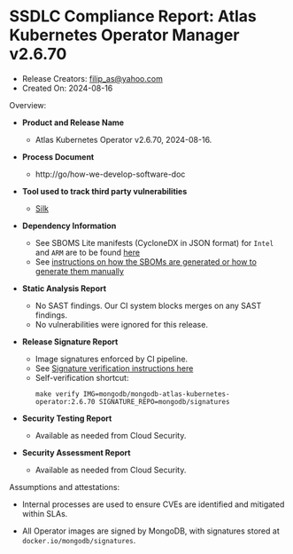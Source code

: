 SSDLC Compliance Report: Atlas Kubernetes Operator Manager v2.6.70
=================================================================

- Release Creators: filip_as@yahoo.com
- Created On:       2024-08-16

Overview:

- **Product and Release Name**

    - Atlas Kubernetes Operator v2.6.70, 2024-08-16.

- **Process Document**
  - http://go/how-we-develop-software-doc

- **Tool used to track third party vulnerabilities**
  - [Silk](https://www.silk.security/)

- **Dependency Information**
  - See SBOMS Lite manifests (CycloneDX in JSON format) for `Intel` and `ARM` are to be found [here](.)
  - See [instructions on how the SBOMs are generated or how to generate them manually](../../dev/image-sboms.md)

- **Static Analysis Report**
  - No SAST findings. Our CI system blocks merges on any SAST findings.
  - No vulnerabilities were ignored for this release.

- **Release Signature Report**
  - Image signatures enforced by CI pipeline.
  - See [Signature verification instructions here](../../dev/signed-images.md)
  - Self-verification shortcut:
    ```shell
    make verify IMG=mongodb/mongodb-atlas-kubernetes-operator:2.6.70 SIGNATURE_REPO=mongodb/signatures
    ```

- **Security Testing Report**
  - Available as needed from Cloud Security.

- **Security Assessment Report**
  - Available as needed from Cloud Security.

Assumptions and attestations:

- Internal processes are used to ensure CVEs are identified and mitigated within SLAs.

- All Operator images are signed by MongoDB, with signatures stored at `docker.io/mongodb/signatures`.
